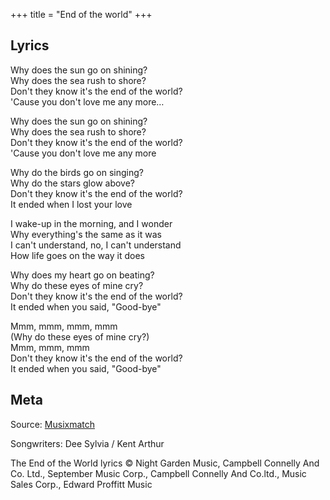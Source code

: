 +++
title = "End of the world"
+++

## Lyrics

Why does the sun go on shining?  
Why does the sea rush to shore?  
Don't they know it's the end of the world?  
'Cause you don't love me any more…

Why does the sun go on shining?  
Why does the sea rush to shore?  
Don't they know it's the end of the world?  
'Cause you don't love me any more

Why do the birds go on singing?  
Why do the stars glow above?  
Don't they know it's the end of the world?  
It ended when I lost your love

I wake-up in the morning, and I wonder  
Why everything's the same as it was  
I can't understand, no, I can't understand  
How life goes on the way it does

Why does my heart go on beating?  
Why do these eyes of mine cry?  
Don't they know it's the end of the world?  
It ended when you said, "Good-bye"

Mmm, mmm, mmm, mmm  
(Why do these eyes of mine cry?)  
Mmm, mmm, mmm  
Don't they know it's the end of the world?  
It ended when you said, "Good-bye"

## Meta
Source: [Musixmatch](https://www.musixmatch.com/)

Songwriters: Dee Sylvia / Kent Arthur

The End of the World lyrics © Night Garden Music, Campbell Connelly And Co. Ltd., September Music Corp., Campbell Connelly And Co.ltd., Music Sales Corp., Edward Proffitt Music
